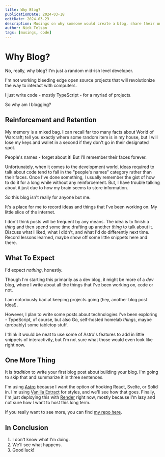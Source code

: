 ```yaml
---
title: Why Blog?
publicationDate: 2024-03-18
editDate: 2024-03-23
description: Musings on why someone would create a blog, share their unsolicited thoughts with the world, and have the audacity to call themselves a developer.
author: Nick Telsan
tags: [musings, code]
---
```


# Why Blog?

No, really, why blog? I'm just a random mid-ish level developer.

I'm not working bleeding edge open source projects that will revolutionize the way to interact with computers.

I just write code - mostly TypeScript - for a myriad of projects.

So why am I blogging?

## Reinforcement and Retention

My memory is a mixed bag. I can recall far too many facts about World of Warcraft; tell you exactly where some random item is in my house, but I will lose my keys and wallet in a second if they don't go in their designated spot.

People's names - forget about it! But I'll remember their faces forever.

Unfortunately, when it comes to the development world, ideas required to talk about code tend to fall in the "people's names" category rather than their faces. Once I've done something, I usually remember the gist of how to do it for a long while without any reinforcement. But, I have trouble talking about it just due to how my brain seems to store information.

So this blog isn't really for anyone but me.

It's a place for me to record ideas and things that I've been working on. My little slice of the internet.

I don't think posts will be frequent by any means. The idea is to finish a _thing_ and then spend some time drafting up another _thing_ to talk about it. Discuss what I liked, what I didn't, and what I'd do differently next time. Record lessons learned, maybe show off some little snippets here and there.

## What To Expect

I'd expect _nothing_, honestly.

Though I'm starting this primarily as a dev blog, it might be more of a _dev_ blog, where I write about all the things that I've been working on, code or not.

I am notoriously bad at keeping projects going (hey, another blog post idea!).

However, I plan to write some posts about technologies I've been exploring - TypeScript, of course, but also Go, self-hosted homelab _things_, maybe (probably) some tabletop stuff.

I think it would be neat to use some of Astro's features to add in little snippets of interactivity, but I'm not sure what those would even look like right now.

## One More Thing

It is _tradition_ to write your first blog post about building your blog. I'm going to skip that and summarize it in three sentences.

I'm using [Astro](https://astro.build/) because I want the option of hooking React, Svelte, or Solid in. I'm using [Vanilla Extract](https://vanilla-extract.style/) for styles, and we'll see how that goes. Finally, I'm just deploying this with [Render](https://render.com/) right now, mostly because I'm lazy and not sure how I want to host this long term.

If you really want to see more, you can find [my repo here](https://github.com/grumpy-manticore/moneta).

## In Conclusion

1. I don't know what I'm doing.
2. We'll see what happens.
3. Good luck!
